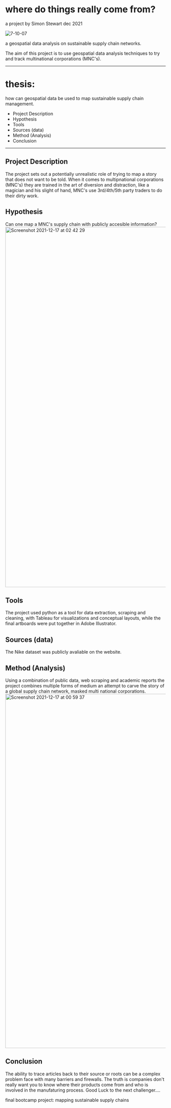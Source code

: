 # where do things really come from?

a project by Simon Stewart dec 2021

![7-10-07](https://user-images.githubusercontent.com/44263926/146465432-e7c0f1b8-1af4-468e-8747-485210db0ce6.png)


a geospatial data analysis on sustainable supply chain networks.

The aim of this project is to use geospatial data analysis techniques to try and track multinational corporations (MNC's).

---
# thesis:
how can geospatial data be used to map sustainable supply chain management.


* Project Description
* Hypothesis
* Tools
* Sources (data)
* Method (Analysis)
* Conclusion
_________
## Project Description
The project sets out a potentially unrealistic role of trying to map a story that does not want to be told. When it comes to multipnational corporations (MNC's) they are trained in the art of diversion and distraction, like a magician and his slight of hand, MNC's use 3rd/4th/5th party traders to do their dirty work. 

## Hypothesis
Can one map a MNC's supply chain with publicly accesible information?
<img width="1128" alt="Screenshot 2021-12-17 at 02 42 29" src="https://user-images.githubusercontent.com/44263926/146474881-a126c2e3-db3b-44bf-8795-d8f5cac2e3ca.png">

## Tools
The project used python as a tool for data extraction, scraping and cleaning, with Tableau for visualizations and conceptual layouts, while the final artboards were put together in Adobe Illustrator.

## Sources (data)
The Nike dataset was publicly avaliable on the website.


## Method (Analysis)
Using a combination of public data, web scraping and academic reports the project combines multiple forms of medium an attempt to carve the story of a global supply chain network, masked multi national corporations.
<img width="1109" alt="Screenshot 2021-12-17 at 00 59 37" src="https://user-images.githubusercontent.com/44263926/146466468-9b6baeee-37b7-4bd7-b8fd-72de8eb02c42.png">


## Conclusion
The ability to trace articles back to their source or roots can be a complex problem face with many barriers and firewalls. The truth is companies don't really want you to know where their products come from and who is involved in the manufaturing process. Good Luck to the next challenger....

final bootcamp project: mapping sustainable supply chains
